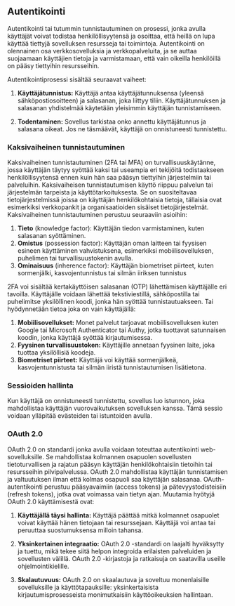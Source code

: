 ## Autentikointi
Autentikointi tai tutummin tunnistautuminen on prosessi, jonka avulla käyttäjät voivat todistaa henkilöllisyytensä ja osoittaa, että heillä on lupa käyttää tiettyjä sovelluksen resursseja tai toimintoja. Autentikointi on olennainen osa verkkosovelluksia ja verkkopalveluita, ja se auttaa suojaamaan käyttäjien tietoja ja varmistamaan, että vain oikeilla henkilöillä on pääsy tiettyihin resursseihin.

Autentikointiprosessi sisältää seuraavat vaiheet:

1. **Käyttäjätunnistus:** Käyttäjä antaa käyttäjätunnuksensa (yleensä sähköpostiosoitteen) ja salasanan, joka liittyy tiliin. Käyttäjätunnuksen ja salasanan yhdistelmää käytetään yleisimmin käyttäjän tunnistamiseen.

2. **Todentaminen:** Sovellus tarkistaa onko annettu käyttäjätunnus ja salasana oikeat. Jos ne täsmäävät, käyttäjä on onnistuneesti tunnistettu.

### Kaksivaiheinen tunnistautuminen
Kaksivaiheinen tunnistautuminen (2FA tai MFA) on turvallisuuskäytänne, jossa käyttäjän täytyy syöttää kaksi tai useampia eri tekijöitä todistaakseen henkilöllisyytensä ennen kuin hän saa pääsyn tiettyihin järjestelmiin tai palveluihin. Kaksivaiheisen tunnistautumisen käyttö riippuu palvelun tai järjestelmän tarpeista ja käyttötarkoituksesta. Se on suositeltavaa tietojärjestelmissä joissa on käyttäjän henkilökohtaisia tietoja, tällaisia ovat esimerkiksi verkkopankit ja organisaatioiden sisäiset tietojärjestelmät. 
Kaksivaiheinen tunnistautuminen perustuu seuraaviin asioihin:
1. **Tieto** (knowledge factor): Käyttäjän tiedon varmistaminen, kuten salasanan syöttäminen.
2. **Omistus** (possession factor): Käyttäjän oman laitteen tai fyysisen esineen käyttäminen vahvistuksena, esimerkiksi mobiilisovelluksen, puhelimen tai turvallisuustokenin avulla.
3. **Ominaisuus** (inherence factor): Käyttäjän biometriset piirteet, kuten sormenjälki, kasvojentunnistus tai silmän iiriksen tunnistus

2FA voi sisältää kertakäyttöisen salasanan (OTP) lähettämisen käyttäjälle eri tavoilla. Käyttäjälle voidaan lähettää tekstiviestillä, sähköpostilla tai puhelimitse yksilöllinen koodi, jonka hän syöttää tunnistautuakseen. Tai hyödynnetään tietoa joka on vain käyttäjällä:

1. **Mobiilisovellukset:** Monet palvelut tarjoavat mobiilisovelluksen kuten Google tai Microsoft Authenticator tai Authy, jotka tuottavat satunnaisen koodin, jonka käyttäjä syöttää kirjautumisessa.
2. **Fyysinen turvallisuustoken:** Käyttäjille annetaan fyysinen laite, joka tuottaa yksilöllisiä koodeja.
3. **Biometriset piirteet:** Käyttäjä voi käyttää sormenjälkeä, kasvojentunnistusta tai silmän iiristä tunnistautumisen lisätietona.

### Sessioiden hallinta
Kun käyttäjä on onnistuneesti tunnistettu, sovellus luo istunnon, joka mahdollistaa käyttäjän vuorovaikutuksen sovelluksen kanssa. Tämä sessio voidaan ylläpitää evästeiden tai istuntoiden avulla.

### OAuth 2.0
OAuth 2.0 on standardi jonka avulla voidaan toteuttaa autentikointi web-sovelluksille. Se mahdollistaa kolmannen osapuolen sovellusten tietoturvallisen ja rajatun pääsyn käyttäjän henkilökohtaisiin tietoihin tai resursseihin pilvipalvelussa. OAuth 2.0 mahdollistaa käyttäjän tunnistamisen ja valtuutuksen ilman että kolmas osapuoli saa käyttäjän salasanaa. OAuth-autentikointi perustuu pääsyavaimiin (access tokens) ja pätevyystodisteisiin (refresh tokens), jotka ovat voimassa vain tietyn ajan. 
Muutamia hyötyjä OAuth 2.0 käyttämisestä ovat:

1. **Käyttäjällä täysi hallinta:** Käyttäjä päättää mitkä kolmannet osapuolet voivat käyttää hänen tietojaan tai resurssejaan. Käyttäjä voi antaa tai peruuttaa suostumuksensa milloin tahansa.

2. **Yksinkertainen integraatio:** OAuth 2.0 -standardi on laajalti hyväksytty ja tuettu, mikä tekee siitä helpon integroida erilaisten palveluiden ja sovellusten välillä. OAuth 2.0 -kirjastoja ja ratkaisuja on saatavilla useille ohjelmointikielille.

3. **Skalautuvuus:** OAuth 2.0 on skaalautuva ja soveltuu monenlaisille sovelluksille ja käyttötapauksille: yksinkertaisista kirjautumisprosesseista monimutkaisiin käyttöoikeuksien hallintaan.
